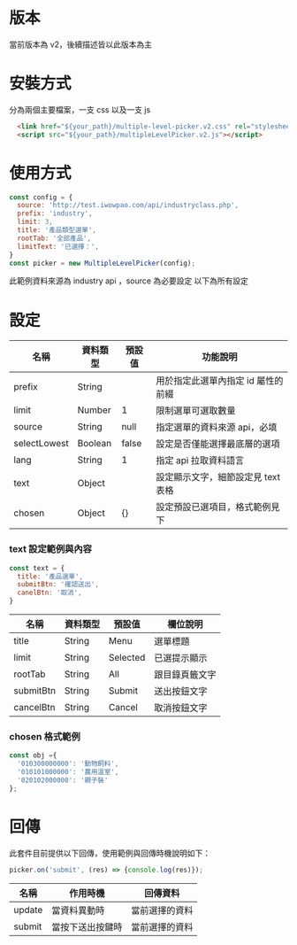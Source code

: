 # 版本
當前版本為 v2，後續描述皆以此版本為主

# 安裝方式
分為兩個主要檔案，一支 css 以及一支 js
```html
  <link href="${your_path}/multiple-level-picker.v2.css" rel="stylesheet" />
  <script src="${your_path}/multipleLevelPicker.v2.js"></script>
```

# 使用方式
```javascript
const config = {
  source: 'http://test.iwowpao.com/api/industryclass.php',
  prefix: 'industry',
  limit: 3,
  title: '產品類型選單',
  rootTab: '全部產品',
  limitText: '已選擇：',
}
const picker = new MultipleLevelPicker(config);
```
此範例資料來源為 industry api ，source 為必要設定
以下為所有設定

# 設定
| 名稱 | 資料類型 | 預設值 | 功能說明 |
| --- | --- | --- | --- |
| prefix | String |  | 用於指定此選單內指定 id 屬性的前綴 |
| limit  | Number | 1 | 限制選單可選取數量 |
| source | String | null | 指定選單的資料來源 api，必填 |
| selectLowest | Boolean | false | 設定是否僅能選擇最底層的選項 |
| lang | String | 1 | 指定 api 拉取資料語言 |
| text | Object |  | 設定顯示文字，細節設定見 text 表格 |
| chosen | Object | {} | 設定預設已選項目，格式範例見下|

### text 設定範例與內容
```javascript
const text = {
  title: '產品選單',
  submitBtn: '確認送出',
  canelBtn: '取消',
}
```
| 名稱 | 資料類型 | 預設值 | 欄位說明 |
| --- | --- | --- | --- |
| title | String | Menu | 選單標題 |
| limit | String | Selected | 已選提示顯示 |
| rootTab | String | All | 跟目錄頁籤文字 |
| submitBtn | String | Submit | 送出按鈕文字 |
| cancelBtn | String | Cancel | 取消按鈕文字 |


### chosen 格式範例 
```javascript
const obj ={
  '010300000000': '動物飼料',
  '010101000000': '農用溫室',
  '020102000000': '親子裝'
};
```

# 回傳 
此套件目前提供以下回傳，使用範例與回傳時機說明如下：

```javascript
picker.on('submit', (res) => {console.log(res)});
```

| 名稱 | 作用時機 | 回傳資料 |
| --- | --- | --- |
| update | 當資料異動時 | 當前選擇的資料 |
| submit | 當按下送出按鍵時 | 當前選擇的資料 |




